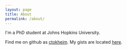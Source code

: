 ```yaml
---
layout: page
title: About
permalink: /about/
---
```


I'm a PhD student at Johns Hopkins University.

Find me on github as [ctokheim](https://github.com/ctokheim). My gists are located [here](https://gist.github.com/ctokheim).
